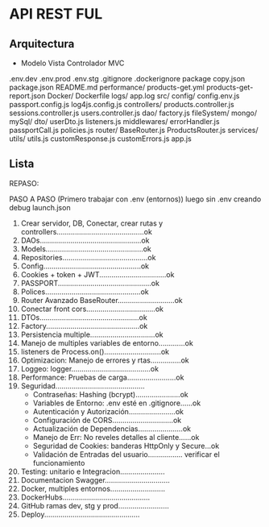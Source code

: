 # API REST FUL

## Arquitectura

- Modelo Vista Controlador MVC

.env.dev
.env.prod
.env.stg
.gitignore
.dockerignore
package copy.json
package.json
README.md
performance/
   products-get.yml
   products-get-report.json
Docker/
   Dockerfile
logs/
   app.log
src/
    config/
        config.env.js
        passport.config.js
        log4js.config.js
    controllers/
        products.controller.js
        sessions.controller.js
        users.controller.js
    dao/
        factory.js
        fileSystem/
        mongo/
        mySql/
    dto/
        userDto.js
    listeners.js
    middlewares/
        errorHandler.js
        passportCall.js
        policies.js
    router/
        BaseRouter.js
        ProductsRouter.js
    services/
    utils/
        utils.js
        customResponse.js
        customErrors.js
    app.js

## Lista

REPASO:

PASO A PASO (Primero trabajar con .env (entornos)) luego sin .env creando debug launch.json

1. Crear servidor, DB, Conectar, crear rutas y
   controllers...........................................ok
2. DAOs..................................................ok
3. Models................................................ok
4. Repositories..........................................ok
5. Config................................................ok
6. Cookies + token + JWT.................................ok
7. PASSPORT..............................................ok
8. Polices...............................................ok
9. Router Avanzado BaseRouter............................ok
10. Conectar front cors..................................ok
11. DTOs.................................................ok
12. Factory..............................................ok
13. Persistencia multiple................................ok
14. Manejo de multiples variables de entorno.............ok
15. listeners de Process.on()............................ok
16. Optimizacion: Manejo de errores y rtas...............ok
17. Loggeo: logger.......................................ok
18. Performance: Pruebas de carga........................ok
19. Seguridad............................................
    - Contraseñas: Hashing (bcrypt)......................ok
    - Variables de Entorno: .env esté en .gitignore......ok
    - Autenticación y Autorización.......................ok
    - Configuración de CORS..............................ok
    - Actualización de Dependencias......................ok
    - Manejo de Err: No reveles detalles al cliente......ok
    - Seguridad de Cookies: banderas HttpOnly y Secure...ok
    - Validación de Entradas del usuario................. verificar el funcionamiento
20. Testing: unitario e Integracion......................
21. Documentacion Swagger................................
22. Docker, multiples entornos...........................
23. DockerHubs...........................................
24. GitHub ramas dev, stg y prod.........................
25. Deploy...............................................
